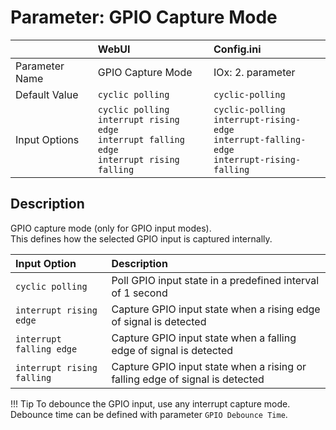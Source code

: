 # Parameter: GPIO Capture Mode

|                   | WebUI               | Config.ini
|:---               |:---                 |:----
| Parameter Name    | GPIO Capture Mode   | IOx: 2. parameter
| Default Value     | `cyclic polling`    | `cyclic-polling`
| Input Options     | `cyclic polling`<br>`interrupt rising edge`<br>`interrupt falling edge`<br>`interrupt rising falling` | `cyclic-polling`<br>`interrupt-rising-edge`<br>`interrupt-falling-edge`<br>`interrupt-rising-falling`



## Description

GPIO capture mode (only for GPIO input modes).<br>
This defines how the selected GPIO input is captured internally.


| Input Option               | Description
|:---                        |:---
| `cyclic polling`           | Poll GPIO input state in a predefined interval of 1 second
| `interrupt rising edge`    | Capture GPIO input state when a rising edge of signal is detected
| `interrupt falling edge`   | Capture GPIO input state when a falling edge of signal is detected
| `interrupt rising falling` | Capture GPIO input state when a rising or falling edge of signal is detected


!!! Tip
    To debounce the GPIO input, use any interrupt capture mode. 
    Debounce time can be defined with parameter `GPIO Debounce Time`.

